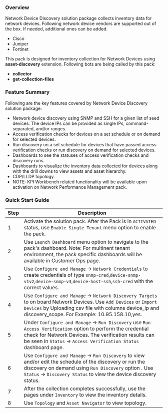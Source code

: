 
### Overview  
  
Network Device Discovery solution package collects inventory data for network devices. Following network device vendors are supported out of the box. If needed, additional ones can be added.  
  
- Cisco  
- Juniper  
- Fortinet  


This pack is designed for inventory collection for Network Devices using **asset-discovery** extension. Following bots are being called by this pack:

- **collector**  
- **get-collection-files**  
  
### Feature Summary  
  
Following are the key features covered by Network Device Discovery solution package:  
  
- Network device discovery using SNMP and SSH for a given list of seed devices. The device IPs can be provided as single IPs, command-separated, and/or ranges.
- Access verification checks for devices on a set schedule or on demand for selected devices.
- Run discovery on a set schedule for devices that have passed access verification checks or run discovery on demand for selected devices.
- Dashboards to see the statuses of access verification checks and discovery runs.
- Dashboards to visualize the inventory data collected for devices along with the drill downs to view assets and asset hierarchy.
- CDP/LLDP topology.  
- NOTE: KPI Workbench related functionality will be available upon activation on Network Performance Management pack.  

### Quick Start Guide  
   
| Step | Description |  
|------|-------------|  
| 1    | Activate the solution pack. After the Pack is in `ACTIVATED` status, use `Enable Single Tenant` menu option to enable the pack.  |  
| 2    | Use `Launch Dashboard` menu option to navigate to the pack's dashboard. Note: For multinent tenant environment, the pack specific dashboards will be available in Customer Ops page.|     
| 3   | Use `Configure and Manage` ->  `Network Credentials` to create credentials of type `snmp-cred`,`device-snmp-v1v2`,`device-snmp-v3`,`device-host-ssh`,`ssh-cred`  with the correct values.  |   
| 4    | Use `Configure and Manage` -> `Network Discovery Targets` to on board Network Devices. Use `Add Devices` or `Import Devices` by Uploading csv file with columns device_ip and discovery_scope. For Example: 10.95.158.10,yes. |  
| 5    | Under `Configure and Manage` ->  `Run Discovery`  use `Run Access Verification` option to perform the credential check for Network Devices. The verification results can be seen in `Status` -> `Access Verification Status` dashboard page. |  
| 6    | Use `Configure and Manage` ->  `Run Discovery` to view and/or edit the schedule of the discovery or run the discovery on demand using `Run Discovery` option . Use `Status` -> `Discovery Status` to view the device discovery status. |  
| 7    | After the collection completes successfully, use the pages under `Inventory` to view the inventory details. |   
| 8    | Use `Topology` and `Asset Navigator` to view topology. |  
  
   
